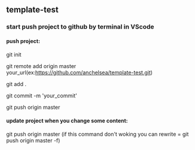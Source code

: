 ## template-test
### start push project to github by terminal in VScode

#### push project:
git init

git remote add origin master your_url(ex:https://github.com/anchelsea/template-test.git)

git add .

git commit -m 'your_commit'

git push origin master

#### update project when you change some content:
git push origin master (if this command don't woking you can rewrite = git push origin master -f)

